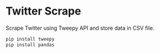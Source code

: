 # Twitter Scrape
Scrape Twitter using Tweepy API and store data in CSV file.

```python
pip install tweepy
pip install pandas
```
